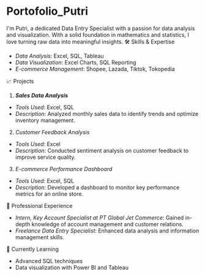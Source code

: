 # Portofolio_Putri
I'm Putri, a dedicated Data Entry Specialist with a passion for data analysis and visualization. With a solid foundation in mathematics and statistics, I love turning raw data into meaningful insights.
🛠 Skills & Expertise

- *Data Analysis*: Excel, SQL, Tableau
- *Data Visualization*: Excel Charts, SQL Reporting
- *E-commerce Management*: Shopee, Lazada, Tiktok, Tokopedia

📈 Projects

1. ***Sales Data Analysis***
- *Tools Used*: Excel, SQL
- *Description*: Analyzed monthly sales data to identify trends and optimize inventory management.

2. *Customer Feedback Analysis*
- *Tools Used*: Excel
- *Description*: Conducted sentiment analysis on customer feedback to improve service quality.

3. *E-commerce Performance Dashboard*
- *Tools Used*: Excel, SQL
- *Description*: Developed a dashboard to monitor key performance metrics for an online store.

💼 Professional Experience

- *Intern, Key Account Specialist at PT Global Jet Commerce*: Gained in-depth knowledge of account management and customer relations.
- *Freelance Data Entry Specialist*: Enhanced data analysis and information management skills.

🌱 Currently Learning

- Advanced SQL techniques
- Data visualization with Power BI and Tableau
